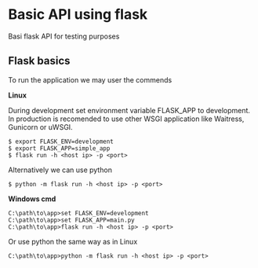 # Basic API using flask

Basi flask API for testing purposes

## Flask basics

To run the application we may user the commends

**Linux**

During development set environment variable FLASK_APP
to development. In production is recomended to use other
WSGI application like Waitress, Gunicorn or uWSGI.

```
$ export FLASK_ENV=development
$ export FLASK_APP=simple_app
$ flask run -h <host ip> -p <port>
```
Alternatively we can use python
```
$ python -m flask run -h <host ip> -p <port>
```

**Windows cmd**

```
C:\path\to\app>set FLASK_ENV=development
C:\path\to\app>set FLASK_APP=main.py
C:\path\to\app>flask run -h <host ip> -p <port>
```
Or use python the same way as in Linux

```
C:\path\to\app>python -m flask run -h <host ip> -p <port>
```
